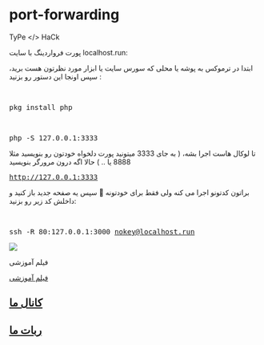 # port-forwarding
TyPe &lt;/> HaCk

پورت فرواردینگ با سایت localhost.run:

ابتدا در ترموکس به پوشه یا محلی که سورس سایت یا ابزار مورد نظرتون هست برید،
سپس اونجا این دستور رو بزنید :

<br><pre>pkg install php</pre>

<br><pre>php -S 127.0.0.1:3333</pre>

تا لوکال هاست اجرا بشه، ( به جای 3333 میتونید پورت دلخواه خودتون رو بنویسید مثلا 8888 یا .. )
حالا اگه درون مرورگر بنویسید <br><pre>http://127.0.0.1:3333</pre>
براتون کدتونو اجرا می کنه ولی فقط برای خودتونه 🙂
سپس یه صفحه جدید باز کنید و داخلش کد زیر رو بزنید: 

<br><pre>ssh -R 80:127.0.0.1:3000 nokey@localhost.run</pre>

<img src="https://soltanmsb.vhbot.xyz/personal%20files/IMG_20220407_143408_293.jpg">

فیلم آموزشی

<p><a href="https://soltanmsb.vhbot.xyz/personal%20files/InShot_%DB%B2%DB%B0%DB%B2%DB%B2%DB%B0%DB%B4%DB%B0%DB%B7_%DB%B1%DB%B5%DB%B1%DB%B3%DB%B5%DB%B0%DB%B1%DB%B0%DB%B1.mp4">فیلم آموزشی</p>

<h2><a href="https://t.me/hacking_01">کانال ما</h2>

<h2><a href="https://t.me/hacking_01_bot">ربات ما</h2>


